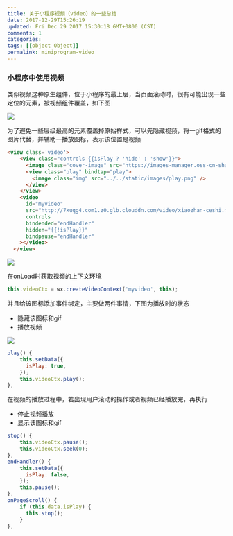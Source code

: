 ```yaml
---
title: 关于小程序视频（video）的一些总结
date: 2017-12-29T15:26:19
updated: Fri Dec 29 2017 15:30:18 GMT+0800 (CST)
comments: 1
categories:
tags: [[object Object]]
permalink: miniprogram-video
---
```


### 小程序中使用视频

类似视频这种原生组件，位于小程序的最上层，当页面滚动时，很有可能出现一些定位的元素，被视频组件覆盖，如下图

![](https://images-manager.oss-cn-shanghai.aliyuncs.com/miniprogram/661514528766_.pic.jpg)


<!--more-->
为了避免一些层级最高的元素覆盖掉原始样式，可以先隐藏视频，将一gif格式的图片代替，并辅助一播放图标，表示该位置是视频

```html
<view class='video'>
    <view class="controls {{isPlay ? 'hide' : 'show'}}">
      <image class="cover-image" src="https://images-manager.oss-cn-shanghai.aliyuncs.com/source.gif" />
      <view class="play" bindtap="play">
        <image class="img" src="../../static/images/play.png" />
      </view>
    </view>
    <video
      id="myvideo"
      src="http://7xuqg4.com1.z0.glb.clouddn.com/video/xiaozhan-ceshi.mp4"
      controls
      bindended="endHandler"
      hidden="{{!isPlay}}"
      bindpause="endHandler"
    ></video>
  </view>
```


![](https://images-manager.oss-cn-shanghai.aliyuncs.com/miniprogram/video.png)


在onLoad时获取视频的上下文环境

```js
this.videoCtx = wx.createVideoContext('myvideo', this);
```


并且给该图标添加事件绑定，主要做两件事情，下图为播放时的状态

- 隐藏该图标和gif
- 播放视频


![](https://images-manager.oss-cn-shanghai.aliyuncs.com/miniprogram/video-start.png)

```js
play() {
	this.setData({
	  isPlay: true,
	});
	this.videoCtx.play();
},
```


在视频的播放过程中，若出现用户滚动的操作或者视频已经播放完，再执行

- 停止视频播放
- 显示该图标和gif

```js
stop() {
	this.videoCtx.pause();
	this.videoCtx.seek(0);
},
endHandler() {
	this.setData({
	  isPlay: false,
	});
	this.pause();
},
onPageScroll() {
	if (this.data.isPlay) {
	  this.stop();
	}
},
```